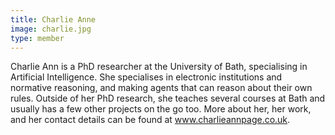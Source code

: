 ```yaml
---
title: Charlie Anne
image: charlie.jpg
type: member
---
```


Charlie Ann is a PhD researcher at the University of Bath, specialising in Artificial Intelligence. She specialises in electronic institutions and normative reasoning, and making agents that can reason about their own rules.
Outside of her PhD research, she teaches several courses at Bath and usually has a few other projects on the go too. More about her, her work, and her contact details can be found at www.charlieannpage.co.uk.